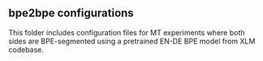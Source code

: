 bpe2bpe configurations
--

This folder includes configuration files for MT experiments where
both sides are BPE-segmented using a pretrained EN-DE BPE model from
XLM codebase.

